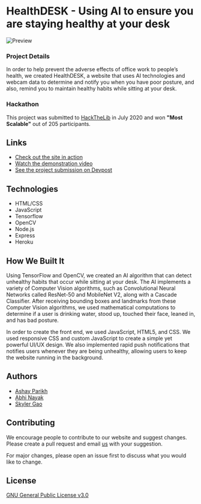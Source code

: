 # HealthDESK - Using AI to ensure you are staying healthy at your desk

![Preview](https://ashayp.com/images/projects/healthdesk.jpg)

### Project Details

In order to help prevent the adverse effects of office work to people’s health, we created HealthDESK, a website that uses AI technologies and webcam data to determine and notify you when you have poor posture, and also, remind you to maintain healthy habits while sitting at your desk.

### Hackathon

This project was submitted to [HackTheLib](http://www.hackthelib.com/) in July 2020 and won **"Most Scalable"** out of 205 participants.

## Links

* [Check out the site in action](https://health-desk.herokuapp.com/)
* [Watch the demonstration video](https://youtu.be/EqEYL4vCNPE)
* [See the project submission on Devpost](https://devpost.com/software/healthdesk-mfj2hr)

## Technologies

* HTML/CSS
* JavaScript
* Tensorflow
* OpenCV
* Node.js
* Express
* Heroku

## How We Built It

Using TensorFlow and OpenCV, we created an AI algorithm that can detect unhealthy habits that occur while sitting at your desk.  The AI implements a variety of Computer Vision algorithms, such as Convolutional Neural Networks called ResNet-50 and MobileNet V2, along with a Cascade Classifier. After receiving bounding boxes and landmarks from these Computer Vision algorithms, we used mathematical computations to determine if a user is drinking water, stood up, touched their face, leaned in, and has bad posture.

In order to create the front end, we used JavaScript, HTML5, and CSS. We used responsive CSS and custom JavaScript to create a simple yet powerful UI/UX design. We also implemented rapid push notifications that notifies users whenever they are being unhealthy, allowing users to keep the website running in the background.

## Authors

* [Ashay Parikh](https://www.linkedin.com/in/ashay-parikh-a0621619a/)
* [Abhi Nayak](https://www.linkedin.com/in/abhi-nayak-7a9a531ab/)
* [Skyler Gao](https://www.linkedin.com/in/skyler-gao-9683b01b2/)

## Contributing
We encourage people to contribute to our website and suggest changes. Please create a pull request and email [us](mailto:ashayp22@gmail.com) with your suggestion. 

For major changes, please open an issue first to discuss what you would like to change.

## License
[GNU General Public License v3.0](https://github.com/ashayp22/HackTheLib/blob/master/LICENSE)


